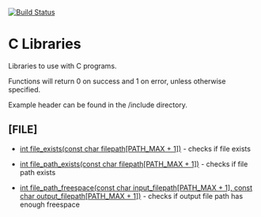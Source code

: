 [![Build Status](https://drone.magnatox.com/api/badges/tonymmm1/c_libraries/status.svg?ref=refs/heads/master)](https://drone.magnatox.com/tonymmm1/c_libraries)

# C Libraries

Libraries to use with C programs.

Functions will return 0 on success and 1 on error, unless otherwise specified.

Example header can be found in the /include directory. 

## [FILE]
- [int file_exists(const char filepath[PATH_MAX + 1])](https://git.magnatox.com/tonymmm1/c_libraries/src/branch/master/src/file_exists.c) - checks if file exists

- [int file_path_exists(const char filepath[PATH_MAX + 1])](https://git.magnatox.com/tonymmm1/c_libraries/src/branch/master/src/file_path_exists.c) - checks if file path exists

- [int file_path_freespace(const char input_filepath[PATH_MAX + 1], const char output_filepath[PATH_MAX + 1])](https://git.magnatox.com/tonymmm1/c_libraries/src/branch/master/src/file_path_freespace.c) - checks if output file path has enough freespace
